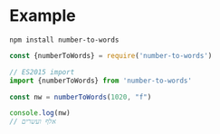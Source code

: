 # Example

```shell
npm install number-to-words
```


```javascript
const {numberToWords} = require('number-to-words')

// ES2015 import
import {numberToWords} from 'number-to-words'

const nw = numberToWords(1020, "f")

console.log(nw)
// אלף ועשרים
```